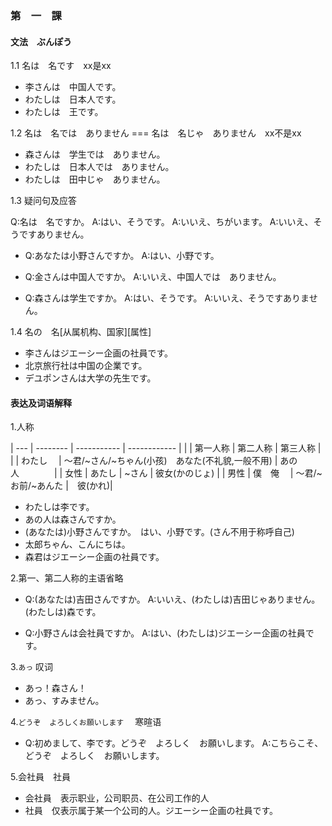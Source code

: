 
### 第　一　課

#### 文法　ぶんぽう

1.1 名は　名です　xx是xx

- 李さんは　中国人です。
- わたしは　日本人です。
- わたしは　王です。

1.2 名は　名では　ありません === 名は　名じゃ　ありません　xx不是xx

- 森さんは　学生では　ありません。
- わたしは　日本人では　ありません。
- わたしは　田中じゃ　ありません。

1.3 疑问句及应答

Q:名は　名ですか。
A:はい、そうです。
A:いいえ、ちがいます。
A:いいえ、そうですありません。

- Q:あなたは小野さんですか。
  A:はい、小野です。

- Q:金さんは中国人ですか。
  A:いいえ、中国人では　ありません。

- Q:森さんは学生ですか。
  A:はい、そうです。
  A:いいえ、そうですありません。

1.4 名の　名[从属机构、国家][属性]

- 李さんはジエーシー企画の社員です。
- 北京旅行社は中国の企業です。
- デユポンさんは大学の先生です。

#### 表达及词语解释

1.人称

| --- | -------- | ----------- | ------------ |
|     | 第一人称  |    第二人称   |   第三人称    |
|     | わたし　  | 〜君/~さん/~ちゃん(小孩)　あなた(不礼貌,一般不用) |  あの人　　　　| 
| 女性 | あたし   |  ~さん   | 彼女(かのじょ) |
| 男性 | 僕　俺　 | 〜君/~お前/~あんた |　彼(かれ)|

- わたしは李です。
- あの人は森さんですか。
- (あなたは)小野さんですか。　はい、小野です。(さん不用于称呼自己)
- 太郎ちゃん、こんにちは。
- 森君はジエーシー企画の社員です。

2.第一、第二人称的主语省略

- Q:(あなたは)吉田さんですか。
  A:いいえ、(わたしは)吉田じゃありません。(わたしは)森です。

- Q:小野さんは会社員ですか。
  A:はい、(わたしは)ジエーシー企画の社員です。

3.`あっ` 叹词

- あっ！森さん！
- あっ、すみません。

4.`どうぞ`　`よろしくお願いします`　 寒暄语

- Q:初めまして、李です。どうぞ　よろしく　お願いします。
  A:こちらこそ、どうぞ　よろしく　お願いします。

5.会社員　社員

- 会社員　表示职业，公司职员、在公司工作的人
- 社員　仅表示属于某一个公司的人。ジエーシー企画の社員です。